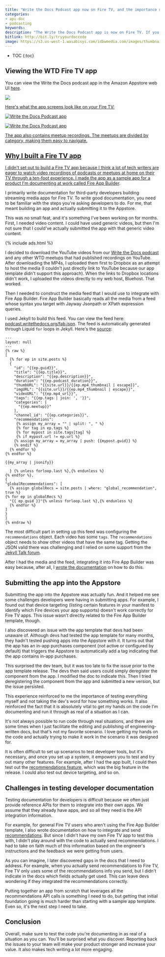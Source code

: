 ```yaml
---
title: "Write the Docs Podcast app now on Fire TV, and the importance of testing your docs with sample apps"
categories:
- api-doc
- podcasting
keywords:
description: "The Write the Docs Podcast app is now on Fire TV. If you have a Fire TV, search for <i>write the docs</i> or even just <i>technical writing</i> in the Amazon Appstore and you'll find it. I created this app to better understand the Android app template I was documenting. This app template, called Fire App Builder, is designed for third-party Java Android developers creating streaming media apps."
bitlink: http://bit.ly/tryyourdoccode
image: https://s3.us-west-1.wasabisys.com/idbwmedia.com/images/thumbnails/wtdpodcastappfiretv.png
---
```


* TOC
{:toc}

## Viewing the WTD Fire TV app

You can view the Write the Docs podcast app in the Amazon Appstore web UI [here](https://www.amazon.com/Id-Rather-Be-Writing-Podcast/dp/B06Y23TNC4/ref=sr_1_1?s=mobile-apps&ie=UTF8&qid=1491708630&sr=1-1&keywords=write+the+docs).

<a href="https://www.amazon.com/Id-Rather-Be-Writing-Podcast/dp/B06Y23TNC4/ref=sr_1_1?s=mobile-apps&ie=UTF8&qid=1491708630&sr=1-1&keywords=write+the+docs"><img src="https://s3.us-west-1.wasabisys.com/idbwmedia.com/images/writethedocastfiretvapp.png" />

Here's what the app screens look like on your Fire TV:

![Write the Docs Podcast app](/images/wtdpodcastscreenshot1.png)

![Write the Docs Podcast app](/images/wtdpodcastscreenshot2.png)

The app also contains meetup recordings. The meetups are divided by category, making them easy to navigate.

## Why I built a Fire TV app

I didn't set out to build a Fire TV app because I think a lot of tech writers are eager to watch video recordings of podcasts or meetups at home on their TV through a ten-foot experience. I made the app as a sample app for a product I'm documenting at work called [Fire App Builder](https://developer.amazon.com/public/solutions/devices/fire-tv/docs/fire-app-builder-overview).

I primarily write documentation for third-party developers building streaming media apps for Fire TV. To write good documentation, you need to be familiar with the steps you're asking developers to do. For me, that meant building an app and actually submitting it to the Appstore.

This was no small feat, and it's something I've been working on for months. First, I needed video content. I could have used generic videos, but then I'm not sure that I could've actually submitted the app with that generic video content.

{% include ads.html %}

I decided to download the YouTube videos from our [Write the Docs podcast](http://podcast.writethedocs.org) and any other WTD meetups that had published recordings on YouTube. After downloading the MP4s, I uploaded them first to Dropbox as an attempt to host the media (I couldn't just directly link to YouTube because our app template didn't support this approach). When the links to Dropbox locations didn't work, I uploaded the videos directly to my web host, Bluehost. That worked.

Then I needed to construct the media feed that I would use to integrate with Fire App Builder. Fire App Builder basically reads all the media from a feed whose syntax you target with Jayway Jsonpath or XPath expression queries.

I used Jekyll to build this feed. You can view the feed here: [podcast.writethedocs.org/fab.json](http://podcast.writethedocs.org/fab.json). The feed is automatically generated through Liquid `for` loops in Jekyll. Here's the [source](https://github.com/writethedocspodcast/writethedocspodcast.github.io/blob/master/fab.json):

```liquid
---
layout: null
---
{% raw %}
[
  {% for ep in site.posts %}
  {
    "id": "{{ep.guid}}",
    "title": "{{ep.title}}",
    "description": "{{ep.description}}",
    "duration": "{{ep.podcast_duration}}",
    "thumbURL": "{{site.url}}/{{ep.mp4_thumbnail | escape}}",
    "imgURL": "{{site.url}}/{{ep.mp4_thumbnail | escape}}",
    "videoURL": "{{ep.mp4_url}}",
    "tags": "{{ep.tags | join: ', '}}",
    "categories": [
      "{{ep.meetup}}"
    ],
    "channel_id": "{{ep.categories}}",
    "recommendations":
     {% assign my_array = "" | split: ", " %}
     {% for tag in ep.tags %}
     {% for mypost in site.tags[tag] %}
     {% if mypost.url != ep.url %}
    {% assign my_array = my_array | push: {{mypost.guid}} %}
    {% endif %}
  {% endfor %}
{% endfor %}

{{my_array | jsonify}}

  } {% unless forloop.last %},{% endunless %}
{% endfor %},
{
"globalRecommendations": [
  {% assign globalRecs = site.posts | where: "global_recommendation", true %}
{% for ep in globalRecs %}
  "{{ ep.guid }}"{% unless forloop.last %},{% endunless %}
  {% endfor %}
]
}
]
{% endraw %}
```

The most difficult part in setting up this feed was configuring the `recommendations` object. Each video has some `tags`. The `recommendations` object needs to show other videos that have the same tag. Getting the JSON valid there was challenging and I relied on some support from the [Jekyll Talk forum](http://talk.jekyllrb.com/t/how-to-exclude-comma-in-last-item-in-for-loop-that-is-prefaced-by-if-condition-and-output-valid-json/380/4).

After I had the media and the feed, integrating it into Fire App Builder was easy because, after all, I [wrote the documentation](https://developer.amazon.com/public/solutions/devices/fire-tv/docs/fire-app-builder-overview) on how to do this.

## Submitting the app into the Appstore

Submitting the app into the Appstore was actually fun. And it helped me see some challenges developers were having in submitting apps. For example, I found out that device targeting (listing certain features in your manifest to identify which Fire devices your app supports) doesn't work correctly for Fire TV apps. This issue wasn't directly related to the Fire App Builder template, though.

I also discovered an issue with the app template that devs had been unaware of. Although devs had tested the app template for many months, they hadn't tested pushing apps into the Appstore with it. It turns out that the app has an in-app purchases component (not active or configured by default) that triggers the Appstore to automatically add a tag indicating that the app contains in-app purchases.

This surprised the dev team, but it was too late to fix the issue prior to the app template release. The devs then said users could simply deregister the component from the app. I modified the doc to indicate this. Then I tried deregistering the component from the app and submitted a new version, but the issue persisted.

This experience reinforced to me the importance of testing everything myself and not taking the dev's word for how something works. It also reinforced the fact that it is absolutely vital to get my hands on the code I'm documenting and run it through as real of a situation as I can.

It's not always possible to run code through real situations, and there are some times when I just facilitate the editing and publishing of engineering-written docs, but that's not my favorite scenario. I love getting my hands on the code and actually trying to make it work in the scenario it was designed for.

It is often difficult to set up scenarios to test developer tools, but it's necessary, and once you set up a system, it empowers you to test and try out many other features. For example, after I had the app built, I could then test out the [recommendations feature](https://developer.amazon.com/public/solutions/devices/fire-tv/docs/fire-app-builder-recommendations-overview), which was the big feature in the release. I could also test out device targeting, and so on.

## Challenges in testing developer documentation

Testing documentation for developers is difficult because we often just provide reference APIs for them to integrate into their own apps. We assume that they already have apps, and so all they need is the API integration information.

For example, for general Fire TV users who aren't using the Fire App Builder template, I also wrote documentation on how to integrate and send [recommendations](https://developer.amazon.com/public/solutions/devices/fire-tv/docs/fire-tv-recommendations-overview). But since I didn't have my own Fire TV app to test this with, I didn't play around with the code to actually send recommendations. I had to take on faith much of this information based on the engineer's instructions and the feedback we were getting from users.

As you can imagine, I later discovered gaps in the docs that I need to address. For example, when you actually send recommendations to Fire TV, Fire TV only uses some of the recommendations info you send, but I didn't indicate in the docs which fields actually get used. This can leave devs wondering if they integrated the recommendations correctly.

Putting together an app from scratch that leverages all the recommendations API calls is something I need to do, but getting that initial foundation going is much harder than starting with a sample app template. Even so, it's the next step I need to take.

## Conclusion

Overall, make sure to test the code you're documenting in as real of a situation as you can. You'll be surprised what you discover. Reporting back the issues to your team will make your product stronger and increase your value. It also makes tech writing a lot more engaging.
